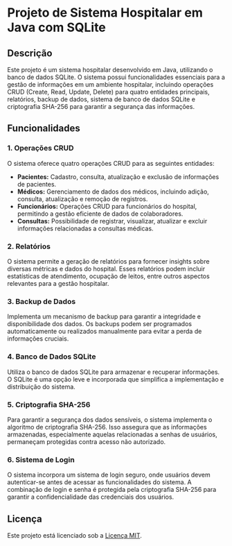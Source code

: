 # Projeto de Sistema Hospitalar em Java com SQLite

## Descrição

Este projeto é um sistema hospitalar desenvolvido em Java, utilizando o banco de dados SQLite. O sistema possui funcionalidades essenciais para a gestão de informações em um ambiente hospitalar, incluindo operações CRUD (Create, Read, Update, Delete) para quatro entidades principais, relatórios, backup de dados, sistema de banco de dados SQLite e criptografia SHA-256 para garantir a segurança das informações.

## Funcionalidades

### 1. Operações CRUD

O sistema oferece quatro operações CRUD para as seguintes entidades:

- **Pacientes:** Cadastro, consulta, atualização e exclusão de informações de pacientes.
- **Médicos:** Gerenciamento de dados dos médicos, incluindo adição, consulta, atualização e remoção de registros.
- **Funcionários:** Operações CRUD para funcionários do hospital, permitindo a gestão eficiente de dados de colaboradores.
- **Consultas:** Possibilidade de registrar, visualizar, atualizar e excluir informações relacionadas a consultas médicas.

### 2. Relatórios

O sistema permite a geração de relatórios para fornecer insights sobre diversas métricas e dados do hospital. Esses relatórios podem incluir estatísticas de atendimento, ocupação de leitos, entre outros aspectos relevantes para a gestão hospitalar.

### 3. Backup de Dados

Implementa um mecanismo de backup para garantir a integridade e disponibilidade dos dados. Os backups podem ser programados automaticamente ou realizados manualmente para evitar a perda de informações cruciais.

### 4. Banco de Dados SQLite

Utiliza o banco de dados SQLite para armazenar e recuperar informações. O SQLite é uma opção leve e incorporada que simplifica a implementação e distribuição do sistema.

### 5. Criptografia SHA-256

Para garantir a segurança dos dados sensíveis, o sistema implementa o algoritmo de criptografia SHA-256. Isso assegura que as informações armazenadas, especialmente aquelas relacionadas a senhas de usuários, permaneçam protegidas contra acesso não autorizado.

### 6. Sistema de Login

O sistema incorpora um sistema de login seguro, onde usuários devem autenticar-se antes de acessar as funcionalidades do sistema. A combinação de login e senha é protegida pela criptografia SHA-256 para garantir a confidencialidade das credenciais dos usuários.

## Licença

Este projeto está licenciado sob a [Licença MIT](LICENSE).
